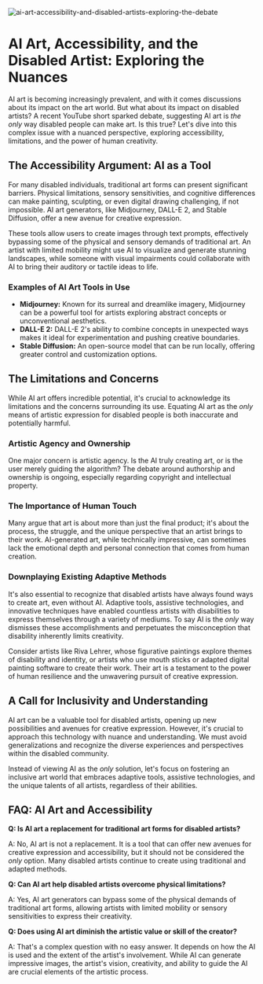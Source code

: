 ![ai-art-accessibility-and-disabled-artists-exploring-the-debate](https://images.pexels.com/photos/6288109/pexels-photo-6288109.jpeg?auto=compress&cs=tinysrgb&fit=crop&h=627&w=1200)

# AI Art, Accessibility, and the Disabled Artist: Exploring the Nuances

AI art is becoming increasingly prevalent, and with it comes discussions about its impact on the art world. But what about its impact on disabled artists? A recent YouTube short sparked debate, suggesting AI art is *the only* way disabled people can make art. Is this true? Let's dive into this complex issue with a nuanced perspective, exploring accessibility, limitations, and the power of human creativity.

## The Accessibility Argument: AI as a Tool

For many disabled individuals, traditional art forms can present significant barriers. Physical limitations, sensory sensitivities, and cognitive differences can make painting, sculpting, or even digital drawing challenging, if not impossible. AI art generators, like Midjourney, DALL-E 2, and Stable Diffusion, offer a new avenue for creative expression. 

These tools allow users to create images through text prompts, effectively bypassing some of the physical and sensory demands of traditional art. An artist with limited mobility might use AI to visualize and generate stunning landscapes, while someone with visual impairments could collaborate with AI to bring their auditory or tactile ideas to life. 

### Examples of AI Art Tools in Use

*   **Midjourney:** Known for its surreal and dreamlike imagery, Midjourney can be a powerful tool for artists exploring abstract concepts or unconventional aesthetics.
*   **DALL-E 2:** DALL-E 2's ability to combine concepts in unexpected ways makes it ideal for experimentation and pushing creative boundaries.
*   **Stable Diffusion:** An open-source model that can be run locally, offering greater control and customization options.

## The Limitations and Concerns

While AI art offers incredible potential, it's crucial to acknowledge its limitations and the concerns surrounding its use. Equating AI art as the *only* means of artistic expression for disabled people is both inaccurate and potentially harmful. 

### Artistic Agency and Ownership

One major concern is artistic agency. Is the AI truly creating art, or is the user merely guiding the algorithm? The debate around authorship and ownership is ongoing, especially regarding copyright and intellectual property.

### The Importance of Human Touch

Many argue that art is about more than just the final product; it's about the process, the struggle, and the unique perspective that an artist brings to their work. AI-generated art, while technically impressive, can sometimes lack the emotional depth and personal connection that comes from human creation.

### Downplaying Existing Adaptive Methods

It's also essential to recognize that disabled artists have always found ways to create art, even without AI. Adaptive tools, assistive technologies, and innovative techniques have enabled countless artists with disabilities to express themselves through a variety of mediums. To say AI is the *only* way dismisses these accomplishments and perpetuates the misconception that disability inherently limits creativity.

Consider artists like Riva Lehrer, whose figurative paintings explore themes of disability and identity, or artists who use mouth sticks or adapted digital painting software to create their work. Their art is a testament to the power of human resilience and the unwavering pursuit of creative expression.

## A Call for Inclusivity and Understanding

AI art can be a valuable tool for disabled artists, opening up new possibilities and avenues for creative expression. However, it's crucial to approach this technology with nuance and understanding. We must avoid generalizations and recognize the diverse experiences and perspectives within the disabled community.

Instead of viewing AI as the *only* solution, let's focus on fostering an inclusive art world that embraces adaptive tools, assistive technologies, and the unique talents of all artists, regardless of their abilities.

## FAQ: AI Art and Accessibility

**Q: Is AI art a replacement for traditional art forms for disabled artists?**

A: No, AI art is not a replacement. It is a tool that can offer new avenues for creative expression and accessibility, but it should not be considered the *only* option. Many disabled artists continue to create using traditional and adapted methods.

**Q: Can AI art help disabled artists overcome physical limitations?**

A: Yes, AI art generators can bypass some of the physical demands of traditional art forms, allowing artists with limited mobility or sensory sensitivities to express their creativity.

**Q: Does using AI art diminish the artistic value or skill of the creator?**

A: That's a complex question with no easy answer. It depends on how the AI is used and the extent of the artist's involvement. While AI can generate impressive images, the artist's vision, creativity, and ability to guide the AI are crucial elements of the artistic process.
